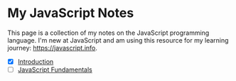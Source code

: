 # My JavaScript Notes
This page is a collection of my notes on the JavaScript programming language. I'm new at JavaScript and am using this resource for my learning journey: https://javascript.info.

- [x] [Introduction](/1-Introduction/index.md)
- [ ] [JavaScript Fundamentals](/2-Fundamentals/index.md)